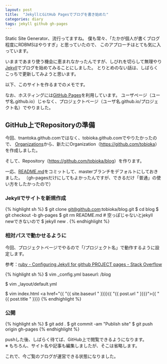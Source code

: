 ```yaml
---
layout: post
title:  "JekyllとGitHub Pagesでブログを書き始めた"
categories: diary
tags: jekyll github gh-pages
---
```


Static Site Generator、流行ってますね。
僕も常々、「たかが個人が書くブログ程度にRDBMSはやりすぎ」と思っていたので、
このアプローチはとても気に入っています。

いままであまり使う機会に恵まれなかったんですが、しびれを切らして無理やり[Jekyll](http://jekyllrb.com)でブログを始めてみることにしました。
とりとめのない話は、しばらくこっちで更新してみようと思います。

以下、このサイトを作るまでのメモです。

なお、ホスティングには[GitHub Pages](http://pages.github.com/)を利用しています。
ユーザページ（ユーザ名.github.io）じゃなく、プロジェクトページ（ユーザ名.github.io/プロジェクト名）でやりました。

## GitHub上でRepositoryの準備

今回、tnantoka.github.comではなく、tobioka.github.comでやりたかったので、
[Organizations](https://github.com/settings/organizations)から、新たにOrganization（<https://github.com/tobioka>）を作成しました。

そして、Repository（<https://github.com/tobioka/blog>）を作ります。

一応、[README.md](https://github.com/tobioka/blog/blob/master/README.md)をコミットして、masterブランチをデフォルトにしておきました。
（gh-pagesだけにしてもよかったんですが、できるだけ「普通」の使い方をしたかったので）

### Jekyllでサイトを新規作成

{% highlight sh %}
$ git clone git@github.com:tobioka/blog.git
$ cd blog
$ git checkout -b gh-pages
$ git rm README.md # 空っぽじゃないとjekyll newできないので
$ jekyll new .
{% endhighlight %}


### 相対パスで動かせるように

今回、プロジェクトページでやるので「/プロジェクト名」で動作するように設定します。

参考：[ruby - Configuring Jekyll for github PROJECT pages - Stack Overflow](http://stackoverflow.com/questions/10585916/configuring-jekyll-for-github-project-pages)

{% highlight sh %}
$ vim _config.yml
baseurl: /blog

$ vim _layout/default.yml
<link rel="stylesheet" href="{{ "{{ site.baseurl " }}}}/css/syntax.css">
<link rel="stylesheet" href="{{ "{{ site.baseurl " }}}}/css/main.css">

$ vim index.html
<a href="{{ "{{ site.baseurl " }}}}{{ "{{ post.url " }}}}">{{ "{{ post.title " }}}}</a></li>
{% endhighlight %}


### 公開

{% highlight sh %}
$ git add .
$ git commit -am "Publish site"
$ git push origin gh-pages
{% endhighlight %}

pushした後、しばらく待てば、GitHub上で閲覧できるようになります。  
※ もちろん、サイト名や記事も編集しましたが、そこは省略します。

これで、今ご覧のブログが運営できる状態になりました。

